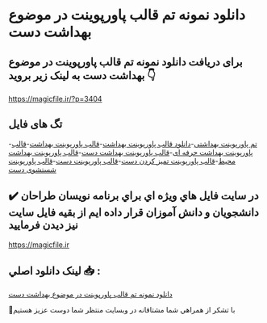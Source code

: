 # دانلود نمونه تم قالب پاورپوینت در موضوع بهداشت دست

## برای دریافت دانلود نمونه تم قالب پاورپوینت در موضوع بهداشت دست به لینک زیر بروید 👇

https://magicfile.ir/?p=3404

## تگ های فایل

-[تم پاورپوینت بهداشتی](https://magicfile.ir/product/%d8%aa%d9%85-%d9%82%d8%a7%d9%84%d8%a8-%d9%be%d8%a7%d9%88%d8%b1%d9%be%d9%88%db%8c%d9%86%d8%aa-%d8%af%d8%b1-%d9%85%d9%88%d8%b6%d9%88%d8%b9-%d8%a8%d9%87%d8%af%d8%a7%d8%b4%d8%aa-%d8%af%d8%b3%d8%aa/)-[دانلود قالب پاورپوینت بهداشت](https://magicfile.ir/product/%d8%aa%d9%85-%d9%82%d8%a7%d9%84%d8%a8-%d9%be%d8%a7%d9%88%d8%b1%d9%be%d9%88%db%8c%d9%86%d8%aa-%d8%af%d8%b1-%d9%85%d9%88%d8%b6%d9%88%d8%b9-%d8%a8%d9%87%d8%af%d8%a7%d8%b4%d8%aa-%d8%af%d8%b3%d8%aa/)-[قالب پاورپوینت بهداشت](https://magicfile.ir/product/%d8%aa%d9%85-%d9%82%d8%a7%d9%84%d8%a8-%d9%be%d8%a7%d9%88%d8%b1%d9%be%d9%88%db%8c%d9%86%d8%aa-%d8%af%d8%b1-%d9%85%d9%88%d8%b6%d9%88%d8%b9-%d8%a8%d9%87%d8%af%d8%a7%d8%b4%d8%aa-%d8%af%d8%b3%d8%aa/)-[قالب پاورپوینت بهداشت حرفه ای](https://magicfile.ir/product/%d8%aa%d9%85-%d9%82%d8%a7%d9%84%d8%a8-%d9%be%d8%a7%d9%88%d8%b1%d9%be%d9%88%db%8c%d9%86%d8%aa-%d8%af%d8%b1-%d9%85%d9%88%d8%b6%d9%88%d8%b9-%d8%a8%d9%87%d8%af%d8%a7%d8%b4%d8%aa-%d8%af%d8%b3%d8%aa/)-[قالب پاورپوینت بهداشت دست](https://magicfile.ir/product/%d8%aa%d9%85-%d9%82%d8%a7%d9%84%d8%a8-%d9%be%d8%a7%d9%88%d8%b1%d9%be%d9%88%db%8c%d9%86%d8%aa-%d8%af%d8%b1-%d9%85%d9%88%d8%b6%d9%88%d8%b9-%d8%a8%d9%87%d8%af%d8%a7%d8%b4%d8%aa-%d8%af%d8%b3%d8%aa/)-[قالب پاورپوینت بهداشت محیط](https://magicfile.ir/product/%d8%aa%d9%85-%d9%82%d8%a7%d9%84%d8%a8-%d9%be%d8%a7%d9%88%d8%b1%d9%be%d9%88%db%8c%d9%86%d8%aa-%d8%af%d8%b1-%d9%85%d9%88%d8%b6%d9%88%d8%b9-%d8%a8%d9%87%d8%af%d8%a7%d8%b4%d8%aa-%d8%af%d8%b3%d8%aa/)-[قالب پاورپوینت تمیز کردن دست](https://magicfile.ir/product/%d8%aa%d9%85-%d9%82%d8%a7%d9%84%d8%a8-%d9%be%d8%a7%d9%88%d8%b1%d9%be%d9%88%db%8c%d9%86%d8%aa-%d8%af%d8%b1-%d9%85%d9%88%d8%b6%d9%88%d8%b9-%d8%a8%d9%87%d8%af%d8%a7%d8%b4%d8%aa-%d8%af%d8%b3%d8%aa/)-[قالب پاورپوینت دست](https://magicfile.ir/product/%d8%aa%d9%85-%d9%82%d8%a7%d9%84%d8%a8-%d9%be%d8%a7%d9%88%d8%b1%d9%be%d9%88%db%8c%d9%86%d8%aa-%d8%af%d8%b1-%d9%85%d9%88%d8%b6%d9%88%d8%b9-%d8%a8%d9%87%d8%af%d8%a7%d8%b4%d8%aa-%d8%af%d8%b3%d8%aa/)-[قالب پاورپوینت شستشوی دست](https://magicfile.ir/product/%d8%aa%d9%85-%d9%82%d8%a7%d9%84%d8%a8-%d9%be%d8%a7%d9%88%d8%b1%d9%be%d9%88%db%8c%d9%86%d8%aa-%d8%af%d8%b1-%d9%85%d9%88%d8%b6%d9%88%d8%b9-%d8%a8%d9%87%d8%af%d8%a7%d8%b4%d8%aa-%d8%af%d8%b3%d8%aa/)

## ✔️ در سايت فايل هاي ويژه اي براي برنامه نويسان طراحان دانشجويان و دانش آموزان قرار داده ايم از بقيه فايل سايت نيز ديدن فرماييد

https://magicfile.ir


## لينک دانلود اصلي 📥 :

[دانلود نمونه تم قالب پاورپوینت در موضوع بهداشت دست](https://magicfile.ir/product/%d8%aa%d9%85-%d9%82%d8%a7%d9%84%d8%a8-%d9%be%d8%a7%d9%88%d8%b1%d9%be%d9%88%db%8c%d9%86%d8%aa-%d8%af%d8%b1-%d9%85%d9%88%d8%b6%d9%88%d8%b9-%d8%a8%d9%87%d8%af%d8%a7%d8%b4%d8%aa-%d8%af%d8%b3%d8%aa/) 


🙏با تشکر از همراهي شما مشتاقانه در وبسایت منتظر شما دوست عزیز هستیم

